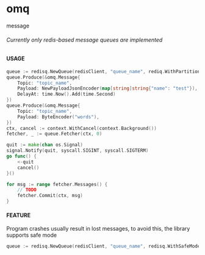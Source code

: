 # omq
message

###### Currently only redis-based message queues are implemented

#### USAGE

```go
queue := redisq.NewQueue(redisClient, "queue_name", rediq.WithPartitionNum(4))
queue.Produce(&omq.Message{
    Topic: "topic_name",
    Payload: NewPayloadJsonEncoder(map[string]string{"name": "test"}),
    DelayAt: time.Now().Add(time.Second)
})
queue.Produce(&omq.Message{
    Topic: "topic_name",
    Payload: ByteEncoder("words"),
})
ctx, cancel := context.WithCancel(context.Background())
fetcher, _ := queue.Fetcher(ctx, 0)

quit := make(chan os.Signal)
signal.Notify(quit, syscall.SIGINT, syscall.SIGTERM)
go func() {
    <-quit
    cancel()
}()

for msg := range fetcher.Messages() {
    // TODO
    fetcher.Commit(ctx, msg)
}
```

#### FEATURE
Program crashes usually result in lost messages, to avoid this, the library supports safe mode
```go
queue := redisq.NewQueue(redisClient, "queue_name", redisq.WithSafeMode(), redisq.WithCommitTimeout(10))
```